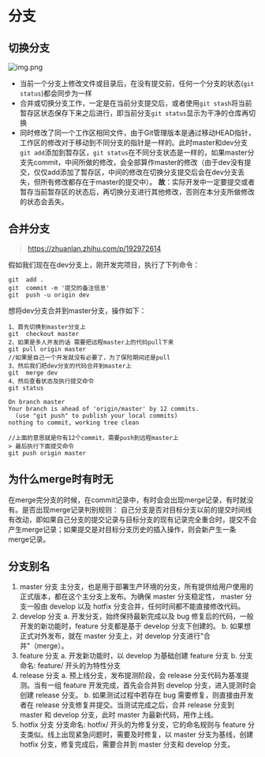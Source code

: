 # 分支

## 切换分支

![img.png](图片/img.png)

- 当前一个分支上修改文件或目录后，在没有提交前，任何一个分支的状态(`git status`)都会同步为一样
- 合并或切换分支工作，一定是在当前分支提交后，或者使用`git stash`将当前暂存区状态保存下来之后进行，即当前分支`git status`显示为干净的仓库再切换
- 同时修改了同一个工作区相同文件，由于Git管理版本是通过移动HEAD指针，工作区的修改对于移动到不同分支的指针是一样的。此时master和dev分支`git add`添加到暂存区，`git status`在不同分支状态是一样的，如果master分支先commit，中间所做的修改，会全部算作master的修改（由于dev没有提交，仅仅add添加了暂存区，中间的修改在切换分支提交后会在dev分支丢失，但所有修改都存在于master的提交中）。
  **故**：实际开发中一定要提交或者暂存当前暂存区的状态后，再切换分支进行其他修改，否则在本分支所做修改的状态会丢失。

## 合并分支

> <https://zhuanlan.zhihu.com/p/192972614>

假如我们现在在dev分支上，刚开发完项目，执行了下列命令：

```shell
git  add .
git  commit -m '提交的备注信息'
git  push -u origin dev
```

想将dev分支合并到master分支，操作如下：

```shell
1、首先切换到master分支上
git  checkout master
2、如果是多人开发的话 需要把远程master上的代码pull下来
git pull origin master
//如果是自己一个开发就没有必要了，为了保险期间还是pull
3、然后我们把dev分支的代码合并到master上
git  merge dev
4、然后查看状态及执行提交命令
git status

On branch master
Your branch is ahead of 'origin/master' by 12 commits.
  (use "git push" to publish your local commits)
nothing to commit, working tree clean

//上面的意思就是你有12个commit，需要push到远程master上 
> 最后执行下面提交命令
git push origin master
```

## 为什么merge时有时无

在merge完分支的时候，在commit记录中，有时会会出现merge记录，有时就没有。是否出现merge记录判别规则：
自己分支是否对目标分支以前的提交时间线有改动，即如果自己分支的提交记录与目标分支的现有记录完全重合时，提交不会产生merge记录；如果提交是对目标分支历史的插入操作，则会新产生一条merge记录。

## 分支别名

1. master 分支
  主分支，也是用于部署生产环境的分支，所有提供给用户使用的正式版本，都在这个主分支上发布。为确保 master 分支稳定性， master 分支一般由 develop 以及 hotfix 分支合并，任何时间都不能直接修改代码。
2. develop 分支
  a. 开发分支，始终保持最新完成以及 bug 修复后的代码，一般开发的新功能时，feature 分支都是基于 develop 分支下创建的。
  b. 如果想正式对外发布，就在 master 分支上，对 develop 分支进行"合并"（merge）。
3. feature 分支
  a. 开发新功能时，以 develop 为基础创建 feature 分支
  b. 分支命名: feature/ 开头的为特性分支
4. release 分支
  a. 预上线分支，发布提测阶段，会 release 分支代码为基准提测。当有一组 feature 开发完成，首先会合并到 develop 分支，进入提测时会创建 release 分支。
  b. 如果测试过程中若存在 bug 需要修复，则直接由开发者在 release 分支修复并提交。当测试完成之后，合并 release 分支到 master 和 develop 分支，此时 master 为最新代码，用作上线。
5. hotfix 分支
  分支命名: hotfix/ 开头的为修复分支，它的命名规则与 feature 分支类似。线上出现紧急问题时，需要及时修复，以 master 分支为基线，创建 hotfix 分支，修复完成后，需要合并到 master 分支和 develop 分支。
  